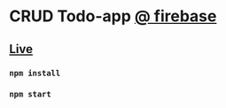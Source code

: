 # CRUD Todo-app [@ firebase](https://firebase.google.com/)

## [Live](https://todos-test.vercel.app/)

### `npm install`
### `npm start`
